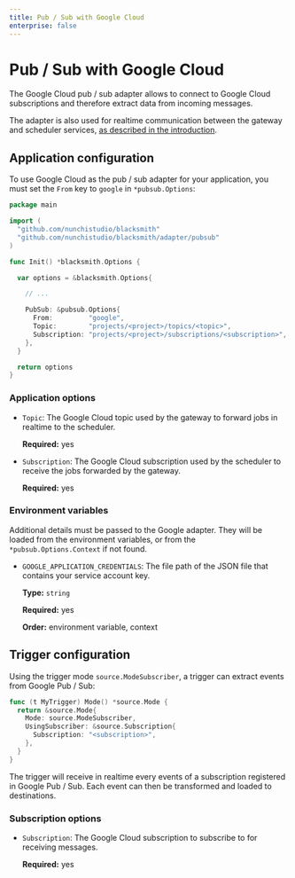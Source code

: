 ```yaml
---
title: Pub / Sub with Google Cloud
enterprise: false
---
```


# Pub / Sub with Google Cloud

The Google Cloud pub / sub adapter allows to connect to Google Cloud subscriptions
and therefore extract data from incoming messages.

The adapter is also used for realtime communication between the gateway and scheduler
services, [as described in the introduction](/blacksmith/introduction/what/how).

## Application configuration

To use Google Cloud as the pub / sub adapter for your application, you must set
the `From` key to `google` in `*pubsub.Options`:
```go
package main

import (
  "github.com/nunchistudio/blacksmith"
  "github.com/nunchistudio/blacksmith/adapter/pubsub"
)

func Init() *blacksmith.Options {

  var options = &blacksmith.Options{

    // ...

    PubSub: &pubsub.Options{
      From:         "google",
      Topic:        "projects/<project>/topics/<topic>",
      Subscription: "projects/<project>/subscriptions/<subscription>",
    },
  }

  return options
}

```

### Application options

- `Topic`: The Google Cloud topic used by the gateway to forward jobs in realtime
  to the scheduler.

  **Required:** yes

- `Subscription`: The Google Cloud subscription used by the scheduler to receive
  the jobs forwarded by the gateway.

  **Required:** yes

### Environment variables

Additional details must be passed to the Google adapter. They will be loaded from
the environment variables, or from the `*pubsub.Options.Context` if not found.

- `GOOGLE_APPLICATION_CREDENTIALS`: The file path of the JSON file that contains
  your service account key.
  
  **Type:** `string`

  **Required:** yes

  **Order:** environment variable, context

## Trigger configuration

Using the trigger mode `source.ModeSubscriber`, a trigger can extract events from
Google Pub / Sub:
```go
func (t MyTrigger) Mode() *source.Mode {
  return &source.Mode{
    Mode: source.ModeSubscriber,
    UsingSubscriber: &source.Subscription{
      Subscription: "<subscription>",
    },
  }
}

```

The trigger will receive in realtime every events of a subscription registered in
Google Pub / Sub. Each event can then be transformed and loaded to destinations.

### Subscription options

- `Subscription`: The Google Cloud subscription to subscribe to for receiving
  messages.

  **Required:** yes
